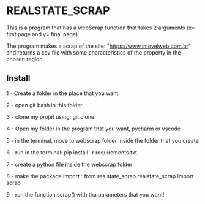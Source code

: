 
REALSTATE_SCRAP
================
This is a program that has a webScrap function that takes 2 arguments (x= first page and y= final page).

The program makes a scrap of the site: "https://www.imovelweb.com.br" and returns a csv file with some characteristics of the property in the chosen region

Install
--------
1 - Create a folder in the place that you want. 

2 - open git bash in this folder. 

3 - clone my projet using: git clone 

4 - Open my folder in the program that you want, pycharm or vscode 

5 - in the terminal, move to webscrap folder inside the folder that you create 

6 - run in the terminal: pip install -r requirements.txt 

7 - create a python file inside the webscrap folder 

8 - make the package import : from realstate_scrap.realstate_scrap import scrap 

9 - run the function scrap() with tha parameters that you want!
